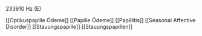 233910 Hz (E)

[[Optikuspapille Ödeme]]
[[Papille Ödeme]]
[[Papillitis]]
[[Seasonal Affective Disorder]]
[[Stauungspapille]]
[[Stauungspapillen]]